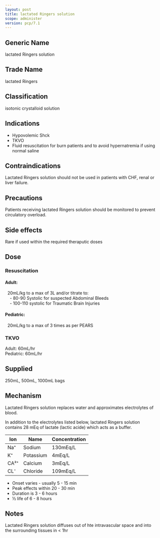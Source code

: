 ```yaml
---
layout: post
title: lactated Ringers solution
scope: administer
version: pcp/7.1
---
```


## Generic Name

lactated Ringers solution

## Trade Name

lactated Ringers

## Classification

isotonic crystalloid solution

## Indications

- Hypovolemic Shck
- TKVO
- Fluid resuscitation for burn patients and to avoid hypernatremia if using normal saline

## Contraindications

Lactated Ringers solution should not be used in patients with CHF, renal or liver failure.

## Precautions

Patients receiving lactated Ringers solution should be monitored to prevent circulatory overload.

## Side effects

Rare if used within the required theraputic doses

## Dose

### Resuscitation

#### Adult:
&nbsp;&nbsp;20mL/kg to a max of 3L and/or titrate to:  
&nbsp;&nbsp;&nbsp;&nbsp;- 80-90 Systolic for suspected Abdominal Bleeds  
&nbsp;&nbsp;&nbsp;&nbsp;- 100-110 systolic for Traumatic Brain Injuries

#### Pediatric:
&nbsp;&nbsp;20mL/kg to a max of 3 times as per PEARS

### TKVO

Adult: 60mL/hr  
Pediatric: 60mL/hr

## Supplied

250mL, 500mL, 1000mL bags

## Mechanism

Lactated Ringers solution replaces water and approximates electrolytes of blood.

In addition to the electrolytes listed below, lactated Ringers solution contains 28 mEq of lactate (lactic acide) which acts as a buffer.

| Ion  | Name      | Concentration |
| ---- | --------- | ------------- |
| Na⁺  | Sodium    | 130mEq/L      |
| K⁺   | Potassium | 4mEq/L        |
| CA²⁺ | Calcium   | 3mEq/L        |
| CL⁻  | Chloride  | 109mEq/L      |

- Onset varies - usually 5 - 15 min
- Peak effects within 20 - 30 min
- Duration is 3 - 6 hours
- ½ life of 6 - 8 hours

## Notes

Lactated Ringers solution diffuses out of hte intravascular space and into the surrounding tissues in < 1hr
